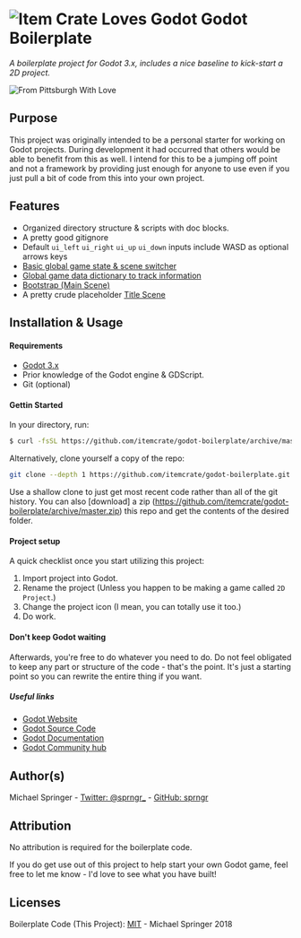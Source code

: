 # ![Item Crate Loves Godot](https://raw.githubusercontent.com/itemcrate/godot-boilerplate/master/assets/project-icon.png) Godot Boilerplate
*A boilerplate project for Godot 3.x, includes a nice baseline to kick-start a 2D project.*

![From Pittsburgh With Love](https://img.shields.io/badge/from%20pittsburgh%20with-%E2%9D%A4-yellow.svg?style=for-the-badge)

## Purpose
This project was originally intended to be a personal starter for working on Godot projects. During development it had occurred that others would be able to benefit from this as well. I intend for this to be a jumping off point and not a framework by providing just enough for anyone to use even if you just pull a bit of code from this into your own project.

## Features
* Organized directory structure & scripts with doc blocks.
* A pretty good gitignore
* Default `ui_left` `ui_right` `ui_up` `ui_down` inputs include WASD as optional arrows keys
* [Basic global game state & scene switcher](https://github.com/itemcrate/godot-boilerplate/blob/master/autoload/gameState.gd)
* [Global game data dictionary to track information](https://github.com/itemcrate/godot-boilerplate/blob/master/autoload/gameData.gd)
* [Bootstrap (Main Scene)](https://github.com/itemcrate/godot-boilerplate/blob/master/autoload/bootstrap/bootstrap.gd)
* A pretty crude placeholder [Title Scene](https://github.com/itemcrate/godot-boilerplate/tree/master/screens/title)

## Installation & Usage
#### Requirements
* [Godot 3.x](https://godotengine.org/download/)
* Prior knowledge of the Godot engine & GDScript.
* Git (optional)

#### Gettin Started
In your directory, run:

```sh
$ curl -fsSL https://github.com/itemcrate/godot-boilerplate/archive/master.tar.gz | tar -xz --strip-components=2 godot-boilerplate/2d-project
```

Alternatively, clone yourself a copy of the repo:

```sh
git clone --depth 1 https://github.com/itemcrate/godot-boilerplate.git boilerplate
```
Use a shallow clone to just get most recent code rather than all of the git history.
You can also [download] a zip (https://github.com/itemcrate/godot-boilerplate/archive/master.zip) this repo and get the contents of the desired folder.

#### Project setup
A quick checklist once you start utilizing this project:
1. Import project into Godot.
2. Rename the project (Unless you happen to be making a game called `2D Project`.)
3. Change the project icon (I mean, you can totally use it too.)
4. Do work.

#### Don't keep Godot waiting
Afterwards, you're free to do whatever you need to do. Do not feel obligated to keep
any part or structure of the code - that's the point. It's just a starting point so you can rewrite
the entire thing if you want.

##### Useful links
* [Godot Website](https://godotengine.org)
* [Godot Source Code](https://github.com/godotengine/godot)
* [Godot Documentation](http://docs.godotengine.org)
* [Godot Community hub](https://godotengine.org/community)

## Author(s)
Michael Springer - [Twitter: @sprngr_](https://twitter.com/sprngr_) - [GitHub: sprngr](https://github.com/sprngr)

## Attribution
No attribution is required for the boilerplate code.

If you do get use out of this project to help start your own Godot game, feel free to let me know - I'd love to see what you have built!

## Licenses
Boilerplate Code (This Project):
[MIT](https://github.com/itemcrate/godot-boilerplate/LICENSE) - Michael Springer 2018
